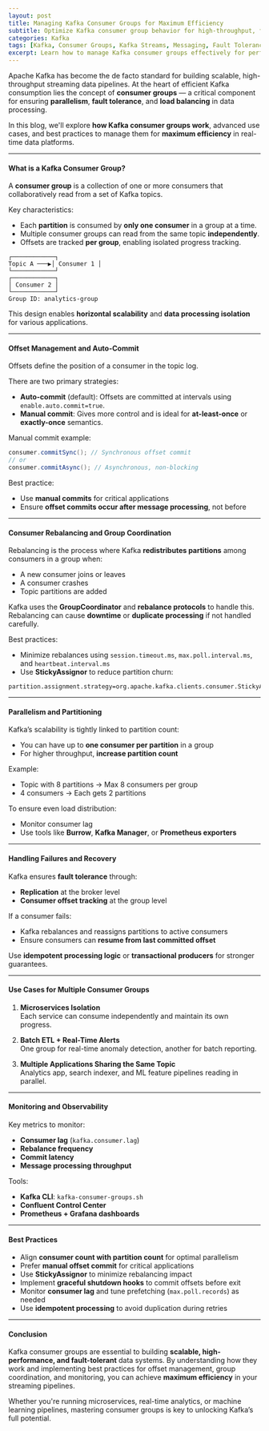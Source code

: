 ```yaml
---
layout: post
title: Managing Kafka Consumer Groups for Maximum Efficiency
subtitle: Optimize Kafka consumer group behavior for high-throughput, fault-tolerant, and balanced data consumption
categories: Kafka
tags: [Kafka, Consumer Groups, Kafka Streams, Messaging, Fault Tolerance, Big Data, Stream Processing]
excerpt: Learn how to manage Kafka consumer groups effectively for performance, reliability, and scalability. Explore best practices in group coordination, offset management, load balancing, and fault recovery.
---
```

Apache Kafka has become the de facto standard for building scalable, high-throughput streaming data pipelines. At the heart of efficient Kafka consumption lies the concept of **consumer groups** — a critical component for ensuring **parallelism**, **fault tolerance**, and **load balancing** in data processing.

In this blog, we'll explore **how Kafka consumer groups work**, advanced use cases, and best practices to manage them for **maximum efficiency** in real-time data platforms.

---

#### What is a Kafka Consumer Group?

A **consumer group** is a collection of one or more consumers that collaboratively read from a set of Kafka topics.

Key characteristics:
- Each **partition** is consumed by **only one consumer** in a group at a time.
- Multiple consumer groups can read from the same topic **independently**.
- Offsets are tracked **per group**, enabling isolated progress tracking.

```
┌────────────┐
Topic A ───▶│ Consumer 1 │
└────────────┘
┌────────────┐
│ Consumer 2 │
└────────────┘
Group ID: analytics-group
```

This design enables **horizontal scalability** and **data processing isolation** for various applications.

---

#### Offset Management and Auto-Commit

Offsets define the position of a consumer in the topic log.

There are two primary strategies:
- **Auto-commit** (default): Offsets are committed at intervals using `enable.auto.commit=true`.
- **Manual commit**: Gives more control and is ideal for **at-least-once** or **exactly-once** semantics.

Manual commit example:

```java
consumer.commitSync(); // Synchronous offset commit
// or
consumer.commitAsync(); // Asynchronous, non-blocking
```

Best practice:
- Use **manual commits** for critical applications
- Ensure **offset commits occur after message processing**, not before

---

#### Consumer Rebalancing and Group Coordination

Rebalancing is the process where Kafka **redistributes partitions** among consumers in a group when:
- A new consumer joins or leaves
- A consumer crashes
- Topic partitions are added

Kafka uses the **GroupCoordinator** and **rebalance protocols** to handle this. Rebalancing can cause **downtime** or **duplicate processing** if not handled carefully.

Best practices:
- Minimize rebalances using `session.timeout.ms`, `max.poll.interval.ms`, and `heartbeat.interval.ms`
- Use **StickyAssignor** to reduce partition churn:

```properties
partition.assignment.strategy=org.apache.kafka.clients.consumer.StickyAssignor
```

---

#### Parallelism and Partitioning

Kafka’s scalability is tightly linked to partition count:
- You can have up to **one consumer per partition** in a group
- For higher throughput, **increase partition count**

Example:
- Topic with 8 partitions → Max 8 consumers per group
- 4 consumers → Each gets 2 partitions

To ensure even load distribution:
- Monitor consumer lag
- Use tools like **Burrow**, **Kafka Manager**, or **Prometheus exporters**

---

#### Handling Failures and Recovery

Kafka ensures **fault tolerance** through:
- **Replication** at the broker level
- **Consumer offset tracking** at the group level

If a consumer fails:
- Kafka rebalances and reassigns partitions to active consumers
- Ensure consumers can **resume from last committed offset**

Use **idempotent processing logic** or **transactional producers** for stronger guarantees.

---

#### Use Cases for Multiple Consumer Groups

1. **Microservices Isolation**  
   Each service can consume independently and maintain its own progress.

2. **Batch ETL + Real-Time Alerts**  
   One group for real-time anomaly detection, another for batch reporting.

3. **Multiple Applications Sharing the Same Topic**  
   Analytics app, search indexer, and ML feature pipelines reading in parallel.

---

#### Monitoring and Observability

Key metrics to monitor:
- **Consumer lag** (`kafka.consumer.lag`)
- **Rebalance frequency**
- **Commit latency**
- **Message processing throughput**

Tools:
- **Kafka CLI**: `kafka-consumer-groups.sh`
- **Confluent Control Center**
- **Prometheus + Grafana dashboards**

---

#### Best Practices

- Align **consumer count with partition count** for optimal parallelism
- Prefer **manual offset commit** for critical applications
- Use **StickyAssignor** to minimize rebalancing impact
- Implement **graceful shutdown hooks** to commit offsets before exit
- Monitor **consumer lag** and tune prefetching (`max.poll.records`) as needed
- Use **idempotent processing** to avoid duplication during retries

---

#### Conclusion

Kafka consumer groups are essential to building **scalable, high-performance, and fault-tolerant** data systems. By understanding how they work and implementing best practices for offset management, group coordination, and monitoring, you can achieve **maximum efficiency** in your streaming pipelines.

Whether you're running microservices, real-time analytics, or machine learning pipelines, mastering consumer groups is key to unlocking Kafka’s full potential.
